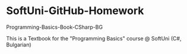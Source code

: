 # SoftUni-GitHub-Homework
Programming-Basics-Book-CSharp-BG

This is a Textbook for the "Programming Basics" course @ SoftUni (C#, Bulgarian)
